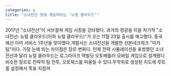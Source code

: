 ```yaml
---
categories: g
title: "소녀전선 영광 계승하려는 ‘뉴럴 클라우드’"
---
```

2017년 "소녀전선"이 서브컬쳐 게임 시장을 강타했다. 과거의 영광을 이을 차기작 "소녀전선: 뉴럴 클라우드(이하 뉴럴 클라우드)"가 오는 11월 23일 출시를 예고했다. 중국에선 이미 서비스 1주년을 맞이했다.개발사는 소녀전선을 개발한 선본네크워크 "미카팀"이다. 가장 눈에 띄는 차이점은 장르 변화다. 턴제 전략 시뮬레이션을 표방했던 소녀전선과 달리 뉴럴 클라우드는 로그라이크 덱빌딩 오토배틀러 모바일 게임으로 설계됐다. 비슷한 장르로 전략적 팀 전투, 오토체스를 떠올릴 수 있다.무작위로 생성된 지도에 루트를 설정해서 목표 지점까